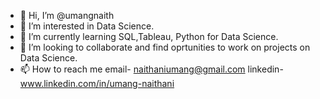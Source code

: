 - 👋 Hi, I’m @umangnaith
- 👀 I’m interested in Data Science.
- 🌱 I’m currently learning SQL,Tableau, Python for Data Science.
- 💞️ I’m looking to collaborate and find oprtunities to work on projects on Data Science.
- 📫 How to reach me email- naithaniumang@gmail.com linkedin- www.linkedin.com/in/umang-naithani


<!---
umangnaith/umangnaith is a ✨ special ✨ repository because its `README.md` (this file) appears on your GitHub profile.
You can click the Preview link to take a look at your changes.
--->
